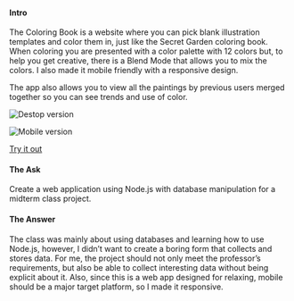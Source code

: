 #### Intro

The Coloring Book is a website where you can pick blank illustration templates and color them in, just like the Secret Garden coloring book. When coloring you are presented with a color palette with 12 colors but, to help you get creative, there is a Blend Mode that allows you to mix the colors. I also made it mobile friendly with a responsive design.

The app also allows you to view all the paintings by previous users merged together so you can see trends and use of color.

![Destop version](./assets/img/tcb-1.png 'Destop version')

![Mobile version](./assets/img/tcb-mobile.jpg 'Mobile version')

<div class="ext-link">
  <a href="http://thecoloringbook.herokuapp.com" target="_blank">
    <i class="icon-font icon-link-ext-alt"></i>
    Try it out
  </a>
</div>

#### The Ask

Create a web application using Node.js with database manipulation for a midterm class project.

#### The Answer

The class was mainly about using databases and learning how to use Node.js, however, I didn’t want to create a boring form that collects and stores data. For me, the project should not only meet the professor’s requirements, but also be able to collect interesting data without being explicit about it. Also, since this is a web app designed for relaxing, mobile should be a major target platform, so I made it responsive.
